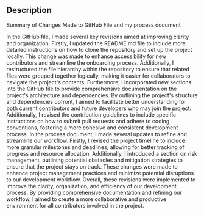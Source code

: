 # <Assignment No.2>

## Description

Summary of Changes Made to GitHub File and my process document

In the GitHub file, I made several key revisions aimed at improving clarity and organization. Firstly, I updated the README.md file to include more detailed instructions on how to clone the repository and set up the project locally. This change was made to enhance accessibility for new contributors and streamline the onboarding process. Additionally, I restructured the file hierarchy within the repository to ensure that related files were grouped together logically, making it easier for collaborators to navigate the project's contents.
Furthermore, I incorporated new sections into the GitHub file to provide comprehensive documentation on the project's architecture and dependencies. By outlining the project's structure and dependencies upfront, I aimed to facilitate better understanding for both current contributors and future developers who may join the project. Additionally, I revised the contribution guidelines to include specific instructions on how to submit pull requests and adhere to coding conventions, fostering a more cohesive and consistent development process.
In the process document, I made several updates to refine and streamline our workflow. Firstly, I revised the project timeline to include more granular milestones and deadlines, allowing for better tracking of progress and resource allocation. Additionally, I introduced a section on risk management, outlining potential obstacles and mitigation strategies to ensure that the project stays on track. These changes were made to enhance project management practices and minimize potential disruptions to our development workflow.
Overall, these revisions were implemented to improve the clarity, organization, and efficiency of our development process. By providing comprehensive documentation and refining our workflow, I aimed to create a more collaborative and productive environment for all contributors involved in the project.
